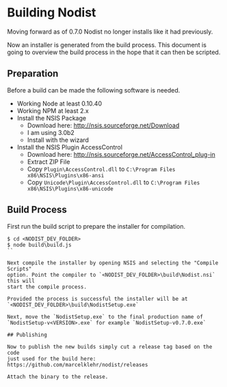 # Building Nodist

Moving forward as of 0.7.0 Nodist no longer installs like it had previously.

Now an installer is generated from the build process. This document is going
to overview the build process in the hope that it can then be scripted.

## Preparation

Before a build can be made the following software is needed.

* Working Node at least 0.10.40
* Working NPM at least 2.x
* Install the NSIS Package
  * Download here: http://nsis.sourceforge.net/Download
  * I am using 3.0b2
  * Install with the wizard
* Install the NSIS Plugin AccessControl
  * Download here: http://nsis.sourceforge.net/AccessControl_plug-in
  * Extract ZIP File
  * Copy `Plugin\AccessControl.dll` to `C:\Program Files x86\NSIS\Plugins\x86-ansi`
  * Copy `Unicode\Plugin\AccessControl.dll` to `C:\Program Files x86\NSIS\Plugins\x86-unicode`

## Build Process


First run the build script to prepare the installer for compilation.

```
$ cd <NODIST_DEV_FOLDER>
$ node build\build.js
``

Next compile the installer by opening NSIS and selecting the "Compile Scripts"
option. Point the compiler to `<NODIST_DEV_FOLDER>\build\Nodist.nsi` this will
start the compile process.

Provided the process is successful the installer will be at
`<NODIST_DEV_FOLDER>\build\NodistSetup.exe`

Next, move the `NodistSetup.exe` to the final production name of
`NodistSetup-v<VERSION>.exe` for example `NodistSetup-v0.7.0.exe`

## Publishing

Now to publish the new builds simply cut a release tag based on the code
just used for the build here: https://github.com/marcelklehr/nodist/releases

Attach the binary to the release.
